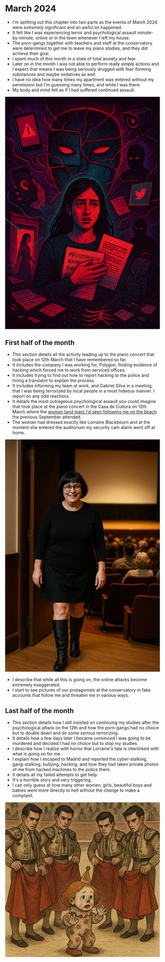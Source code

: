 # March 2024

- I'm splitting out this chapter into two parts as the events of March 2024 were *extremely* significant and an awful lot happened.
- It felt like I was experiencing terror and psychological assault minute-by-minute, online or in the town whenever I left my house.
- The porn-gangs together with teachers and staff at the conservatory were determined to get me to leave my piano studies, and they did achieve their goal.
- I spent much of this month in a state of total anxiety and fear.
- Later on in the month I was not able to perform really simple actions and I expect that means I was being seriously drugged with fear-forming substances and maybe sedatives as well.
- I have no idea how many times my apartment was entered without my permission but I'm guessing many times, and while I was there.
- My body and mind felt as if I had suffered continued assault.

![March horrors](../../../content/images/march-horrors.png)

## First half of the month

- This section details all the activity leading up to the piano concert that took place on 12th March that I have remembered so far.
- It includes the company I was working for, Polygon, finding evidence of hacking which forced me to work from serviced offices.
- It includes trying to find out how to report hacking to the police and hiring a translator to explain the process.
- It includes informing my team at work, and Gabriel Silva in a meeting, that I was being terrorized by local people in a most hideous manner. I report on any odd reactions.
- It details the most outrageous psychological assault you could imagine that took place at the piano concert in the Casa de Cultura on 12th March where the [woman (and man) I'd seen following me on the beach](../../2023/september.md#dog-tags-and-his-missus) the previous September attended.
- The woman had dressed exactly like Lorraine Blackbourn and at the moment she entered the auditorium my security cam alarm went off at home.

![Dog tag's missus dresses up as Lorraine](../../../content/images/lorraine-at-the-piano-concert.png)

- I describe that while all this is going on, the online attacks become extremely exaggerated.
- I start to see pictures of our protagonists at the conservatory in fake accounts that follow me and threaten me in various ways.

## Last half of the month

- This section details how I still insisted on continuing my studies after the psychological attack on the 12th and how the porn-gangs had no choice but to double down and do some *serious* terrorizing.
- It details how a few days later I became convinced I was going to be murdered and decided I had no choice but to stop my studies.
- I describe how I realize with horror that Lorraine's fate is interlinked with what is going on for me.
- I explain how I escaped to Madrid and reported the cyber-stalking, gang-stalking, bullying, hacking, and how they had taken private photos of me from hacked machines to the police there.
- It details all my failed attempts to get help.
- It's a horrible story and very triggering.
- I can only guess at how many other women, girls, beautiful boys and babies went more directly to hell without the change to make a complaint.

![The bull fighters attack a child with the intention of murder](../../../content/images/bull-fight.png)
